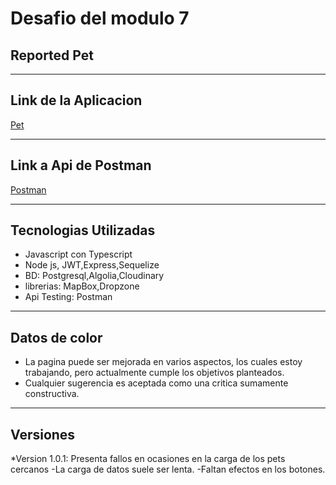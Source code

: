 # Desafio del modulo 7
## Reported Pet
***
## Link de la Aplicacion
[Pet](https://des-k648.onrender.com)
***
## Link a Api de Postman
[Postman](https://documenter.getpostman.com/view/19071215/2s8ZDR9RvM)
***
## Tecnologias Utilizadas
* Javascript con Typescript
* Node js, JWT,Express,Sequelize
* BD: Postgresql,Algolia,Cloudinary
* librerias: MapBox,Dropzone
* Api Testing: Postman
***
## Datos de color
* La pagina puede ser mejorada en varios aspectos, los cuales estoy trabajando, pero actualmente cumple los objetivos planteados.
* Cualquier sugerencia es aceptada como una critica sumamente constructiva.
***
## Versiones
*Version 1.0.1: Presenta fallos en ocasiones en la carga de los pets cercanos
    -La carga de datos suele ser lenta.
    -Faltan efectos en los botones.
